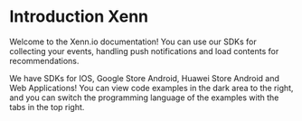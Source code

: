 # Introduction Xenn

Welcome to the Xenn.io documentation! You can use our SDKs for collecting your events, handling push notifications and load contents for recommendations.

We have SDKs for IOS, Google Store Android, Huawei Store Android and Web Applications! You can view code examples in the dark area to the right, and you can switch the programming language of the examples with the tabs in the top right.
